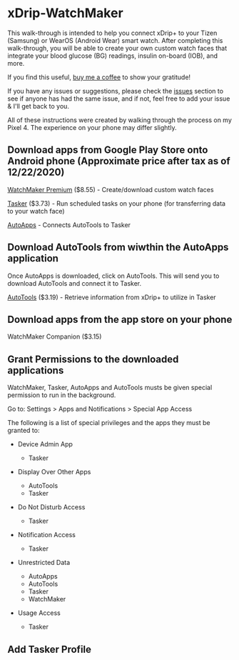 # xDrip-WatchMaker
This walk-through is intended to help you connect xDrip+ to your Tizen (Samsung) or WearOS (Android Wear) smart watch. After completing this walk-through, you will be able to create your own custom watch faces that integrate your blood glucose (BG) readings, insulin on-board (IOB), and more.

If you find this useful, [buy me a coffee](https://www.buymeacoffee.com/jdanl89) to show your gratitude!

If you have any issues or suggestions, please check the [issues](https://github.com/jdanl89/xDrip-WatchMaker/issues) section to see if anyone has had the same issue, and if not, feel free to add your issue & I'll get back to you.

All of these instructions were created by walking through the process on my Pixel 4. The experience on your phone may differ slightly.

## Download apps from Google Play Store onto Android phone (Approximate price after tax as of 12/22/2020)
[WatchMaker Premium](https://play.google.com/store/apps/details?id=slide.watchFrenzy) ($8.55) - Create/download custom watch faces

[Tasker](https://play.google.com/store/apps/details?id=net.dinglisch.android.taskerm) ($3.73) - Run scheduled tasks on your phone (for transferring data to your watch face)

[AutoApps](https://play.google.com/store/apps/details?id=com.joaomgcd.autoappshub&hl=en_US&gl=US) - Connects AutoTools to Tasker

## Download AutoTools from wiwthin the AutoApps application 
Once AutoApps is downloaded, click on AutoTools. This will send you to download AutoTools and connect it to Tasker.

[AutoTools](https://play.google.com/store/apps/details?id=com.joaomgcd.autotools) ($3.19) - Retrieve information from xDrip+ to utilize in Tasker

## Download apps from the app store on your phone
WatchMaker Companion ($3.15)

## Grant Permissions to the downloaded applications
WatchMaker, Tasker, AutoApps and AutoTools musts be given special permission to run in the background.

Go to: Settings > Apps and Notifications > Special App Access

The following is a list of special privileges and the apps they must be granted to:

- Device Admin App
  - Tasker
  
- Display Over Other Apps
  - AutoTools
  - Tasker

- Do Not Disturb Access
  - Tasker
  
- Notification Access
  - Tasker

- Unrestricted Data
  - AutoApps
  - AutoTools
  - Tasker
  - WatchMaker

- Usage Access
  - Tasker

## Add Tasker Profile

